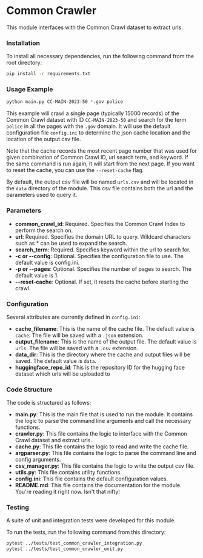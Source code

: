 # Common Crawler

This module interfaces with the Common Crawl dataset to extract urls.

### Installation

To install all necessary dependencies, run the following command from the root directory:

```bash
pip install -r requirements.txt
```

### Usage Example

```bash
python main.py CC-MAIN-2023-50 *.gov police
```

This example will crawl a single page (typically 15000 records) of the Common Crawl dataset with ID `CC-MAIN-2023-50` 
and search for the term `police` in all the pages with the `.gov` domain. It will use the default configuration file `config.ini`
to determine the json cache location and the location of the output csv file. 

Note that the cache records the most recent page number that was used for given combination of Common Crawl ID, url search term, and keyword. 
If the same command is run again, it will start from the next page.
If you want to reset the cache, you can use the `--reset-cache` flag.

By default, the output csv file will be named `urls.csv` and will be located in the `data`  directory of the module.
This csv file contains both the url and the parameters used to query it.

### Parameters

- **common_crawl_id**: Required. Specifies the Common Crawl Index to perform the search on.
- **url**: Required. Specifies the domain URL to query. Wildcard characters such as * can be used to expand the search.
- **search_term**: Required. Specifies keyword within the url to search for.
- **-c or --config**: Optional. Specifies the configuration file to use. The default value is config.ini.
- **-p or --pages**: Optional. Specifies the number of pages to search. The default value is 1.
- **--reset-cache**: Optional. If set, it resets the cache before starting the crawl.

### Configuration

Several attributes are currently defined in `config.ini`:
- **cache_filename**: This is the name of the cache file. The default value is `cache`. The file will be saved with a `.json` extension.
- **output_filename**: This is the name of the output file. The default value is `urls`. The file will be saved with a `.csv` extension.
- **data_dir**: This is the directory where the cache and output files will be saved. The default value is `data`.
- **huggingface_repo_id**: This is the repository ID for the hugging face dataset which urls will be uploaded to

### Code Structure 

The code is structured as follows:
- **main.py**: This is the main file that is used to run the module. It contains the logic to parse the command line arguments and call the necessary functions.
- **crawler.py**: This file contains the logic to interface with the Common Crawl dataset and extract urls.
- **cache.py**: This file contains the logic to read and write the cache file.
- **argparser.py**: This file contains the logic to parse the command line and config arguments.
- **csv_manager.py**: This file contains the logic to write the output csv file.
- **utils.py**: This file contains utility functions.
- **config.ini**: This file contains the default configuration values.
- **README.md**: This file contains the documentation for the module. You're reading it right now. Isn't that nifty!

### Testing

A suite of unit and integration tests were developed for this module.

To run the tests, run the following command from this directory:

```bash
pytest ../tests/test_common_crawler_integration.py
pytest ../tests/test_common_crawler_unit.py
```